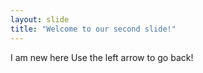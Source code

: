 ```yaml
---
layout: slide
title: "Welcome to our second slide!"
---
```

I am new here
Use the left arrow to go back!
